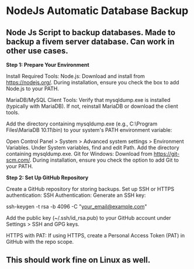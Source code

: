 # NodeJs Automatic Database Backup
## Node Js Script to backup databases. Made to backup a fivem server database. Can work in other use cases.


<b>Step 1: Prepare Your Environment</b>

Install Required Tools:
Node.js:
Download and install from https://nodejs.org/.
During installation, ensure you check the box to add Node.js to your PATH.

MariaDB/MySQL Client Tools:
Verify that mysqldump.exe is installed (typically with MariaDB).
If not, reinstall MariaDB or download the client tools.

Add the directory containing mysqldump.exe (e.g., C:\Program Files\MariaDB 10.11\bin) to your system's PATH environment variable:

Open Control Panel > System > Advanced system settings > Environment Variables.
Under System variables, find and edit Path.
Add the directory containing mysqldump.exe.
Git for Windows:
Download from https://git-scm.com/.
During installation, ensure you check the option to add Git to your PATH.

<b>Step 2: Set Up GitHub Repository</b>

Create a GitHub repository for storing backups.
Set up SSH or HTTPS authentication:
SSH Authentication:
Generate an SSH key:


ssh-keygen -t rsa -b 4096 -C "your_email@example.com"

Add the public key (~/.ssh/id_rsa.pub) to your GitHub account under Settings > SSH and GPG keys.

HTTPS with PAT:
If using HTTPS, create a Personal Access Token (PAT) in GitHub with the repo scope.



## This should work fine on Linux as well.
